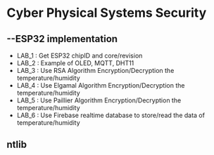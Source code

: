 # Cyber Physical Systems Security

## --ESP32 implementation
* LAB_1 : Get ESP32 chipID and core/revision
* LAB_2 : Example of OLED, MQTT, DHT11 
* LAB_3 : Use RSA Algorithm Encryption/Decryption the temperature/humidity
* LAB_4 : Use Elgamal Algorithm Encryption/Decryption the temperature/humidity
* LAB_5 : Use Paillier Algorithm Encryption/Decryption the temperature/humidity
* LAB_6 : Use Firebase realtime database to store/read the data of temperature/humidity

##  ntlib 

